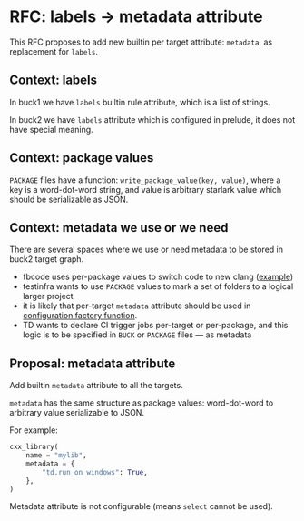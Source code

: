 # RFC: labels -> metadata attribute

This RFC proposes to add new builtin per target attribute: `metadata`, as
replacement for `labels`.

## Context: labels

In buck1 we have `labels` builtin rule attribute, which is a list of strings.

In buck2 we have `labels` attribute which is configured in prelude, it does not
have special meaning.

## Context: package values

`PACKAGE` files have a function: `write_package_value(key, value)`, where a key
is a word-dot-word string, and value is arbitrary starlark value which should be
serializable as JSON.

## Context: metadata we use or we need

There are several spaces where we use or need metadata to be stored in buck2
target graph.

- fbcode uses per-package values to switch code to new clang
  ([example](https://www.internalfb.com/code/fbsource/[ef740e6f2610c64621f7547a3b46d54d32af8600]/fbcode/ownership/code_metadata/PACKAGE?lines=3))
- testinfra wants to use `PACKAGE` values to mark a set of folders to a logical
  larger project
- it is likely that per-target `metadata` attribute should be used in
  [configuration factory function](drafts/cfg-modifiers/api.md).
- TD wants to declare CI trigger jobs per-target or per-package, and this logic
  is to be specified in `BUCK` or `PACKAGE` files — as metadata

## Proposal: metadata attribute

Add builtin `metadata` attribute to all the targets.

`metadata` has the same structure as package values: word-dot-word to arbitrary
value serializable to JSON.

For example:

```python
cxx_library(
    name = "mylib",
    metadata = {
        "td.run_on_windows": True,
    },
)
```

Metadata attribute is not configurable (means `select` cannot be used).
